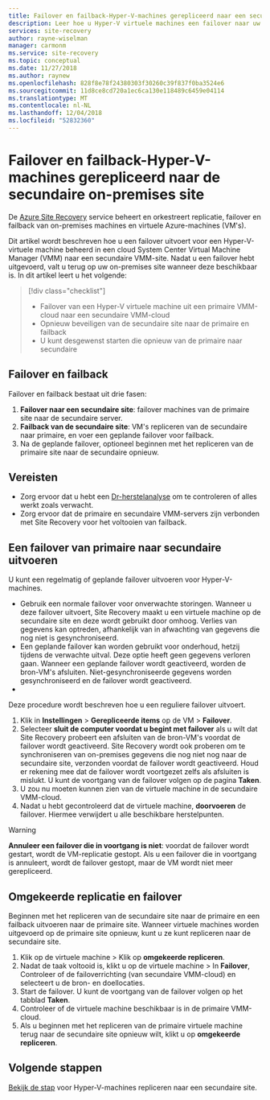 ```yaml
---
title: Failover en failback-Hyper-V-machines gerepliceerd naar een secundair Datacenter tijdens herstel na noodgeval met Azure Site Recovery | Microsoft Docs
description: Leer hoe u Hyper-V virtuele machines een failover naar uw secundaire on-premises site en een failback naar primaire site tijdens herstel na noodgeval met Azure Site Recovery.
services: site-recovery
author: rayne-wiselman
manager: carmonm
ms.service: site-recovery
ms.topic: conceptual
ms.date: 11/27/2018
ms.author: raynew
ms.openlocfilehash: 828f8e78f24380303f30260c39f837f0ba3524e6
ms.sourcegitcommit: 11d8ce8cd720a1ec6ca130e118489c6459e04114
ms.translationtype: MT
ms.contentlocale: nl-NL
ms.lasthandoff: 12/04/2018
ms.locfileid: "52832360"
---
```

# <a name="fail-over-and-fail-back-hyper-v-vms-replicated-to-your-secondary-on-premises-site"></a>Failover en failback-Hyper-V-machines gerepliceerd naar de secundaire on-premises site

De [Azure Site Recovery](site-recovery-overview.md) service beheert en orkestreert replicatie, failover en failback van on-premises machines en virtuele Azure-machines (VM's).

Dit artikel wordt beschreven hoe u een failover uitvoert voor een Hyper-V-virtuele machine beheerd in een cloud System Center Virtual Machine Manager (VMM) naar een secundaire VMM-site. Nadat u een failover hebt uitgevoerd, valt u terug op uw on-premises site wanneer deze beschikbaar is. In dit artikel leert u het volgende:

> [!div class="checklist"]
> * Failover van een Hyper-V virtuele machine uit een primaire VMM-cloud naar een secundaire VMM-cloud
> * Opnieuw beveiligen van de secundaire site naar de primaire en failback
> * U kunt desgewenst starten die opnieuw van de primaire naar secundaire

## <a name="failover-and-failback"></a>Failover en failback

Failover en failback bestaat uit drie fasen:

1. **Failover naar een secundaire site**: failover machines van de primaire site naar de secundaire server.
2. **Failback van de secundaire site**: VM's repliceren van de secundaire naar primaire, en voer een geplande failover voor failback.
3. Na de geplande failover, optioneel beginnen met het repliceren van de primaire site naar de secundaire opnieuw.


## <a name="prerequisites"></a>Vereisten

- Zorg ervoor dat u hebt een [Dr-herstelanalyse](hyper-v-vmm-test-failover.md) om te controleren of alles werkt zoals verwacht.
- Zorg ervoor dat de primaire en secundaire VMM-servers zijn verbonden met Site Recovery voor het voltooien van failback.



## <a name="run-a-failover-from-primary-to-secondary"></a>Een failover van primaire naar secundaire uitvoeren

U kunt een regelmatig of geplande failover uitvoeren voor Hyper-V-machines.

- Gebruik een normale failover voor onverwachte storingen. Wanneer u deze failover uitvoert, Site Recovery maakt u een virtuele machine op de secundaire site en deze wordt gebruikt door omhoog. Verlies van gegevens kan optreden, afhankelijk van in afwachting van gegevens die nog niet is gesynchroniseerd.
- Een geplande failover kan worden gebruikt voor onderhoud, hetzij tijdens de verwachte uitval. Deze optie heeft geen gegevens verloren gaan. Wanneer een geplande failover wordt geactiveerd, worden de bron-VM's afsluiten. Niet-gesynchroniseerde gegevens worden gesynchroniseerd en de failover wordt geactiveerd. 
- 
Deze procedure wordt beschreven hoe u een reguliere failover uitvoert.


1. Klik in **Instellingen** > **Gerepliceerde items** op de VM > **Failover**.
1. Selecteer **sluit de computer voordat u begint met failover** als u wilt dat Site Recovery probeert een afsluiten van de bron-VM's voordat de failover wordt geactiveerd. Site Recovery wordt ook proberen om te synchroniseren van on-premises gegevens die nog niet nog naar de secundaire site, verzonden voordat de failover wordt geactiveerd. Houd er rekening mee dat de failover wordt voortgezet zelfs als afsluiten is mislukt. U kunt de voortgang van de failover volgen op de pagina **Taken**.
2. U zou nu moeten kunnen zien van de virtuele machine in de secundaire VMM-cloud.
3. Nadat u hebt gecontroleerd dat de virtuele machine, **doorvoeren** de failover. Hiermee verwijdert u alle beschikbare herstelpunten.

> [!WARNING]
> **Annuleer een failover die in voortgang is niet**: voordat de failover wordt gestart, wordt de VM-replicatie gestopt. Als u een failover die in voortgang is annuleert, wordt de failover gestopt, maar de VM wordt niet meer gerepliceerd.  


## <a name="reverse-replicate-and-failover"></a>Omgekeerde replicatie en failover

Beginnen met het repliceren van de secundaire site naar de primaire en een failback uitvoeren naar de primaire site. Wanneer virtuele machines worden uitgevoerd op de primaire site opnieuw, kunt u ze kunt repliceren naar de secundaire site.  

 
1. Klik op de virtuele machine > Klik op **omgekeerde repliceren**.
2. Nadat de taak voltooid is, klikt u op de virtuele machine > In **Failover**, Controleer of de failoverrichting (van secundaire VMM-cloud) en selecteert u de bron- en doellocaties. 
4. Start de failover. U kunt de voortgang van de failover volgen op het tabblad **Taken**.
5. Controleer of de virtuele machine beschikbaar is in de primaire VMM-cloud.
6. Als u beginnen met het repliceren van de primaire virtuele machine terug naar de secundaire site opnieuw wilt, klikt u op **omgekeerde repliceren**.

## <a name="next-steps"></a>Volgende stappen
[Bekijk de stap](hyper-v-vmm-disaster-recovery.md) voor Hyper-V-machines repliceren naar een secundaire site.
